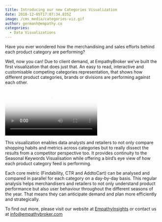 ```yaml
---
title: Introducing our new Categories Visualization
date: 2018-12-05T17:07:34.835Z
image: /cms_media/categories-viz.gif
author: germanh@empathy.co
categories:
  - Data Visualizations
---
```

Have you ever wondered how the merchandising and sales efforts behind each product category are performing?

Well, now you can! Due to client demand, at EmpathyBroker we’ve built the first visualization that does just that. An easy to read, interactive and customisable competing categories representation, that shows how different product categories, brands or divisions are performing against each other.

<video controls poster="/cms_media/categories-viz.gif"><source src="/cms_media/categories-viz.mp4" type="video/mp4"></video>

This visualization enables data analysts and retailers to not only compare shopping habits and metrics across categories but to really dissect the results from a competitor perspective too. It provides continuity to the Seasonal Keywords Visualisation while offering a bird’s eye view of how each product category feed is performing.

Each core metric (Findability, CTR and AddtoCart) can be analysed and compared in parallel for each category on a day-by-day basis. This regular analysis helps merchandisers and retailers to not only understand product performance but also user behaviour throughout the different seasons of the year. That means they can anticipate demand and plan more efficiently and strategically.

To find out more, please visit our website at [EmpathyInsights](http://www.empathybroker.com/empathy-insights/) or contact us at [info@empathybroker.com](https://www.empathybroker.com/contact/)

